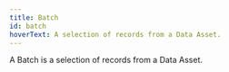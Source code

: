 ```yaml
---
title: Batch
id: batch
hoverText: A selection of records from a Data Asset.
---
```


A Batch is a selection of records from a Data Asset.